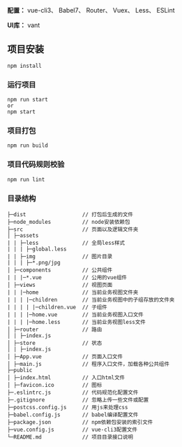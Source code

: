 
**配置：**
    vue-cli3、
    Babel7、
    Router、
    Vuex、
    Less、
    ESLint

**UI库：**
    vant

## 项目安装
```
npm install
```

### 运行项目
```
npm run start
or
npm start
```

###  项目打包
```
npm run build
```

### 项目代码规则校验
```
npm run lint
```
### 目录结构

    ├─dist                  // 打包后生成的文件     
    ├─node_modules          // node安装依赖包
    ├─src                   // 页面以及逻辑文件夹
    │ ├─assets       
    | | ├─less              // 全局less样式
    | | | ├─global.less
    | | ├─img               // 图片目录
    | | | ├─*.png/jpg
    │ ├─components          // 公共组件
    | | |─*.vue             // 公用的vue组件
    │ ├─views               // 视图页面
    | | |─home              // 当前业务视图文件夹
    | | | |─children        // 当前业务视图中的子组存放的文件夹
    | | | | |─children.vue  // 子组件
    | | | |─home.vue        // 当前业务视图入口文件
    | | | |─home.less       // 当前业务视图less文件
    │ ├─router              // 路由
    │ | ├─index.js       
    │ ├─store               // 状态
    │ | ├─index.js       
    │ ├─App.vue             // 页面入口文件
    │ ├─main.js             // 程序入口文件，加载各种公共组件
    ├─public
    │ ├─index.html          // 入口html文件
    │ ├─favicon.ico         // 图标
    ├─.eslintrc.js          // 代码规范化配置文件
    ├─.gitignore            // 忽略上传一些文件或配置
    ├─postcss.config.js     // 用js来处理css   
    ├─babel.config.js       // babel编译配置文件
    ├─package.json          // npm依赖包安装的索引文件
    ├─vue.config.js         // vue-cli3配置文件
    └─README.md             // 项目目录接口说明
